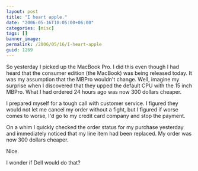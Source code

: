```yaml
---
layout: post
title: "I heart apple."
date: "2006-05-16T10:05:00+06:00"
categories: [misc]
tags: []
banner_image: 
permalink: /2006/05/16/I-heart-apple
guid: 1269
---
```


So yesterday I picked up the MacBook Pro. I did this even though I had heard that the consumer edition (the MacBook) was being released today. It was my assumption that the MBPro wouldn't change. Well, imagine my surprise when I discovered that they upped the default CPU with the 15 inch MBPro. What I had ordered 24 hours ago was now 300 dollars cheaper.

I prepared myself for a tough call with customer service. I figured they would not let me cancel my order without a fight, but I figured if worse comes to worse, I'd go to my credit card company and stop the payment. 

On a whim I quickly checked the order status for my purchase yesterday and immediately noticed that my line item had been replaced. My order was now 300 dollars cheaper.

Nice.

I wonder if Dell would do that?